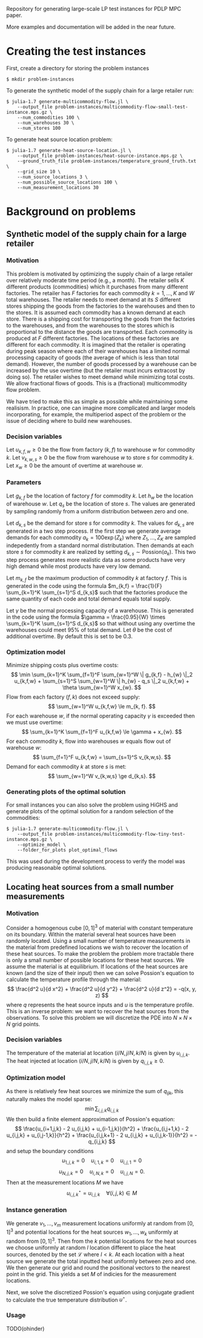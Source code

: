Repository for generating large-scale LP test instances for PDLP MPC paper.

More examples and documentation will be added in the near future.

# Creating the test instances

First, create a directory for storing the problem instances
```shell
$ mkdir problem-instances
```

To generate the synthetic model of the supply chain for a large retailer run:

```shell
$ julia-1.7 generate-multicommodity-flow.jl \
    --output_file problem-instances/multicommodity-flow-small-test-instance.mps.gz \
    --num_commodities 100 \
    --num_warehouses 30 \
    --num_stores 100
```

To generate heat source location problem:

```shell
$ julia-1.7 generate-heat-source-location.jl \
    --output_file problem-instances/heat-source-instance.mps.gz \
    --ground_truth_file problem-instances/temperature_ground_truth.txt \
    --grid_size 10 \
    --num_source_locations 3 \
    --num_possible_source_locations 100 \
    --num_measurement_locations 30
```

# Background on problems

## Synthetic model of the supply chain for a large retailer

### Motivation

This problem is motivated by optimizing the supply chain of a large retailer
over relatively moderate time period (e.g., a month).
The retailer sells $K$ different products (commodities) which 
it purchases from many different factories.
The retailer has $F$ factories for each commodity $k = 1, \dots, K$
and $W$ total warehouses.
The retailer needs to meet demand at its $S$ different stores
shipping the goods from the factories to the warehouses
and then to the stores.
It is assumed each commodity has a known demand at each store.
There is a shipping cost for transporting the goods from the factories to
the warehouses, and from the warehouses to the stores which is 
proportional to the distance the goods are transported.
Each commodity is produced at $F$ different factories.
The locations of these factories are different for each
commodity. It is imagined that the retailer 
is operating during peak season where each of their warehouses
has a limited normal processing capacity of goods (the average of
which is less than total demand).
However, the number of goods processed by a warehouse can be increased
by the use overtime (but the retailer must incurs extracost by doing so).
The retailer wishes to meet demand while minimizing total costs.
We allow fractional flows of goods.
This is a (fractional) multicommodity flow problem. 

We have tried to make this as simple as possible while maintaining
some realisism. In practice, one can imagine more complicated 
and larger models incorporating, for example,
the multiperiod aspect of the problem or the issue of deciding where 
to build new warehouses.

### Decision variables

Let $u_{k,f,w} \ge 0$ be the flow from factory $(k,f)$ to warehouse $w$ for commodity $k$.
Let $v_{k,w,s} \ge 0$ be the flow from warehouse $w$ to store $s$ for commodity $k$.
Let $x_{w} \ge 0$ be the amount of overtime at warehouse $w$.

### Parameters

Let $g_{k,f}$ be the location of factory $f$ for commodity $k$.
Let $h_{w}$ be the location of warehouse $w$.
Let $q_{s}$ be the location of store $s$.
The values are generated by sampling randomly
from a uniform distribution between zero and one.

Let $d_{k,s}$ be the demand for store $s$ for commodity $k$.
The values for $d_{k,s}$ are generated in a two step process.
If the first step we generate average demands for each 
commodity
$a_{k} = 100 \exp(Z_k)$ where $Z_1, \dots, Z_K$ are sampled indepedently from a standard normal distributation.
Then demands at each store $s$ for commodity $k$ are realized by setting
$d_{k,s} \sim \text{Possion}(a_k)$.
This two step process generates more realistic data as some products have very high demand while most products have very low demand.

Let $m_{k,f}$ be the maximum production of commodity $k$ at factory
$f$. This is generated in the code using 
the formula $m_{k,f} = \frac{1}{F} \sum_{k=1}^K \sum_{s=1}^S d_{k,s}$ such 
that the factories produce the same quantity of each
code and total demand equals total supply.

Let $\gamma$ be the normal processing capacity of a
warehouse. This is generated in the code using 
the formula $\gamma = \frac{0.95}{W} \times \sum_{k=1}^K \sum_{s=1}^S d_{k,s}$
so that without using any overtime the warehouses could meet $95\%$
of total demand.
Let $\theta$ be the cost of additional overtime.
By default this is set to be $0.3$.

### Optimization model

Minimize shipping costs plus overtime costs:
$$
\min \sum_{k=1}^K \sum_{f=1}^F \sum_{w=1}^W \| g_{k,f} - h_{w} \|_2 u_{k,f,w} + \sum_{s=1}^S \sum_{w=1}^W \| h_{w} - q_s \|_2 u_{k,f,w} + \theta \sum_{w=1}^W x_{w}.
$$
Flow from each factory $(f,k)$ does not exceed supply:
$$
\sum_{w=1}^W u_{k,f,w} \le m_{k, f}.
$$
For each warehouse $w$, if the normal operating capacity $\gamma$ is exceeded then we
must use overtime:
$$
\sum_{k=1}^K \sum_{f=1}^F u_{k,f,w} \le \gamma + x_{w}.
$$
For each commodity $k$, flow into warehouses $w$ equals flow out of warehouse $w$:
$$
\sum_{f=1}^F u_{k,f,w} = \sum_{s=1}^S v_{k,w,s}.
$$
Demand for each commodity $k$ at store $s$ is met:
$$
\sum_{w=1}^W v_{k,w,s} \ge d_{k,s}.
$$

### Generating plots of the optimal solution

For small instances you can also solve the problem using HiGHS and generate
plots of the optimal solution for a random selection of the commodities:

```shell
$ julia-1.7 generate-multicommodity-flow.jl \
    --output_file problem-instances/multicommodity-flow-tiny-test-instance.mps.gz \
    --optimize_model \
    --folder_for_plots plot_optimal_flows
```

This was used during the development process to verify the model was producing reasonable optimal solutions.

## Locating heat sources from a small number measurements

### Motivation

Consider a homogenous cube $[0,1]^3$ of material with constant temperature on its boundary.
Within the material several heat sources have been randomly located.
Using a small number of temperature measurements in the material 
from predefined locations we wish to recover the location
of these heat sources. To make the problem the problem more tractable
there is only a small number of possible locations for these heat sources.
We assume the material is at equilibrium.
If locations of the heat sources are known (and the size of their input)
then we can solve Possion's equation to calculate the temperature profile
through the material:
$$
\frac{d^2 u}{d x^2} + \frac{d^2 u}{d y^2} + \frac{d^2 u}{d z^2} = -q(x, y, z)
$$
where $q$ represents the heat source inputs and $u$ is the temperature profile.
This is an inverse problem: we want to recover the heat sources from the 
observations. To solve this problem we will discretize the PDE into
$N \times N \times N$ grid points.

### Decision variables

The temperature of the material at location $(i / N,j / N, k / N)$ is given by
$u_{i,j,k}$. The heat injected at location $(i / N,j / N, k / N)$ is
given by $q_{i,j,k} \ge 0$.

### Optimization model

As there is relatively few heat sources we minimize the sum of 
$q_{ijk}$, this naturally makes the model sparse:
$$
\min \sum_{i,j,k} q_{i,j,k}
$$
We then build a finite element approximation of Possion's equation:
$$
\frac{u_{i+1,j,k} - 2 u_{i,j,k} + u_{i-1,j,k}}{h^2} + \frac{u_{i,j+1,k} - 2 u_{i,j,k} + u_{i,j-1,k}}{h^2} + \frac{u_{i,j,k+1} - 2 u_{i,j,k} + u_{i,j,k-1}}{h^2} = -q_{i,j,k}
$$
and setup the boundary conditions
$$
u_{1,j,k} = 0 \quad u_{i,1,k} = 0 \quad u_{i,j,1} = 0
$$
$$
u_{N,j,k} = 0 \quad u_{i,N,k} = 0 \quad u_{i,j,N} = 0.
$$
Then at the measurement locations $M$ we have
$$
u_{i,j,k}^\star = u_{i,j,k}  \quad \forall (i,j,k) \in M
$$

### Instance generation

We generate $v_1, \dots, v_m$ measurement locations uniformly at random
from $[0,1]^3$ and potential locations for the heat sources $w_1, \dots, w_k$ uniformly at random
from $[0,1]^3$. Then
from the $k$ potential locations for the heat sources we choose uniformly at random $l$ location different to place the heat sources, denoted by the set $\mathcal{L}$ where $l < k$. At each location with a heat source we generate the 
total inputted heat uniformly between zero and one.
We then generate our grid and round the positional vectors to the nearest point in the grid. 
This yields a set $M$ of indicies for the measurement locations.

Next, we solve the discretized Possion's equation using conjugate gradient to calculate the true temperature distribution $u^\star$.

### Usage

TODO(ohinder)

